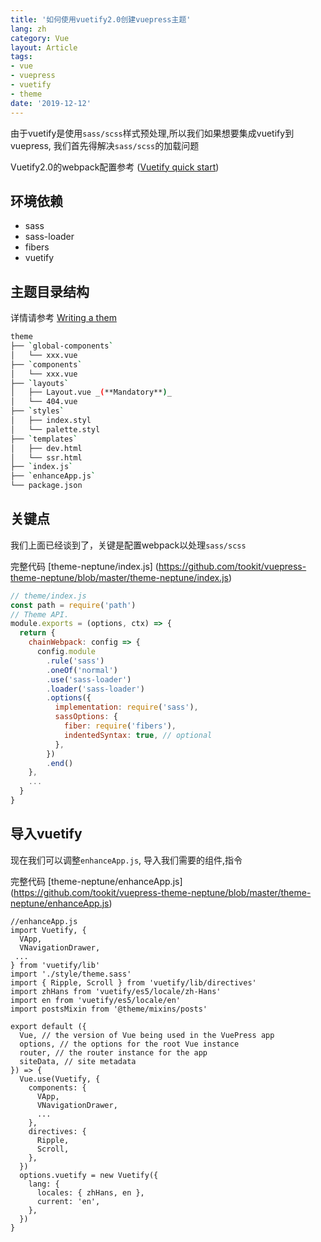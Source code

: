```yaml
---
title: '如何使用vuetify2.0创建vuepress主题'
lang: zh
category: Vue
layout: Article
tags:
- vue
- vuepress
- vuetify
- theme
date: '2019-12-12'
---
```


由于vuetify是使用`sass/scss`样式预处理,所以我们如果想要集成vuetify到vuepress, 我们首先得解决`sass/scss`的加载问题

Vuetify2.0的webpack配置参考
([Vuetify quick start](https://vuetifyjs.com/en/getting-started/quick-start/))

## 环境依赖
- sass
- sass-loader
- fibers
- vuetify

## 主题目录结构

详情请参考 [Writing a them](https://vuepress.vuejs.org/theme/writing-a-theme.html)

``` bash
theme
├── `global-components`
│   └── xxx.vue
├── `components`
│   └── xxx.vue
├── `layouts`
│   ├── Layout.vue _(**Mandatory**)_
│   └── 404.vue
├── `styles`
│   ├── index.styl
│   └── palette.styl
├── `templates`
│   ├── dev.html
│   └── ssr.html
├── `index.js`
├── `enhanceApp.js`
└── package.json
```
## 关键点

我们上面已经谈到了，关键是配置webpack以处理`sass/scss`

完整代码
[theme-neptune/index.js] (https://github.com/tookit/vuepress-theme-neptune/blob/master/theme-neptune/index.js)

```javascript
// theme/index.js
const path = require('path')
// Theme API.
module.exports = (options, ctx) => {
  return {
    chainWebpack: config => {
      config.module
        .rule('sass')
        .oneOf('normal')
        .use('sass-loader')
        .loader('sass-loader')
        .options({
          implementation: require('sass'),
          sassOptions: {
            fiber: require('fibers'),
            indentedSyntax: true, // optional
          },
        })
        .end()
    },
    ...
  }
}

```

## 导入vuetify

现在我们可以调整`enhanceApp.js`, 导入我们需要的组件,指令

完整代码
[theme-neptune/enhanceApp.js] (https://github.com/tookit/vuepress-theme-neptune/blob/master/theme-neptune/enhanceApp.js)


```javascript{4}
//enhanceApp.js
import Vuetify, {
  VApp,
  VNavigationDrawer,
 ...
} from 'vuetify/lib'
import './style/theme.sass'
import { Ripple, Scroll } from 'vuetify/lib/directives'
import zhHans from 'vuetify/es5/locale/zh-Hans'
import en from 'vuetify/es5/locale/en'
import postsMixin from '@theme/mixins/posts'

export default ({
  Vue, // the version of Vue being used in the VuePress app
  options, // the options for the root Vue instance
  router, // the router instance for the app
  siteData, // site metadata
}) => {
  Vue.use(Vuetify, {
    components: {
      VApp,
      VNavigationDrawer,
      ...
    },
    directives: {
      Ripple,
      Scroll,
    },
  })
  options.vuetify = new Vuetify({
    lang: {
      locales: { zhHans, en },
      current: 'en',
    },
  })
}
```

